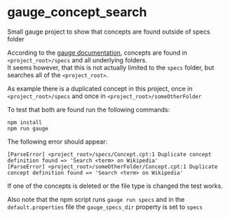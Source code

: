 # gauge_concept_search
Small gauge project to show that concepts are found outside of specs folder

According to the [gauge documentation], concepts are found in `<project_root>/specs` and all underlying folders.  
It seems however, that this is not actually limited to the `specs` folder, but searches all of the `<project_root>`.

As example there is a duplicated concept in this project, once in `<project_root>/specs` and once in `<project_root>/someOtherFolder`

To test that both are found run the following commands:
```shell
npm install
npm run gauge
```
The following error should appear:
```
[ParseError] <project_root>/specs/Concept.cpt:1 Duplicate concept definition found => 'Search <term> on Wikipedia'
[ParseError] <project_root>/someOtherFolder/Concept.cpt:1 Duplicate concept definition found => 'Search <term> on Wikipedia'
```
If one of the concepts is deleted or the file type is changed the test works.

Also note that the npm script runs `gauge run specs` and in the `default.properties` file the `gauge_specs_dir` property is set to `specs`

[gauge documentation]: https://docs.gauge.org/writing-specifications.html?os=macos&language=javascript&ide=vscode#concepts